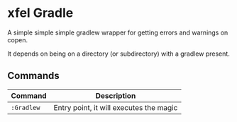 # xfel Gradle

A simple simple simple gradlew wrapper for getting errors and warnings on copen.

It depends on being on a directory (or subdirectory) with a gradlew present.

## Commands

| Command    | Description                             |
| ---        | ---                                     |
| `:Gradlew` | Entry point, it will executes the magic |
